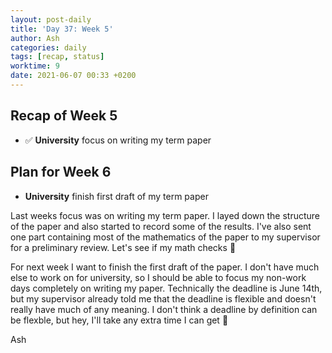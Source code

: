 ```yaml
---
layout: post-daily
title: 'Day 37: Week 5'
author: Ash
categories: daily
tags: [recap, status]
worktime: 9
date: 2021-06-07 00:33 +0200
---
```

## Recap of Week 5

- ✅ **University** focus on writing my term paper

## Plan for Week 6

- **University** finish first draft of my term paper

Last weeks focus was on writing my term paper. I layed down the structure of the paper and also started to record some of the results. I've also sent one part containing most of the mathematics of the paper to my supervisor for a preliminary review. Let's see if my math checks 🥴

For next week I want to finish the first draft of the paper. I don't have much else to work on for university, so I should be able to focus my non-work days completely on writing my paper. Technically the deadline is June 14th, but my supervisor already told me that the deadline is flexible and doesn't really have much of any meaning. I don't think a deadline by definition can be flexble, but hey, I'll take any extra time I can get 😬

Ash
